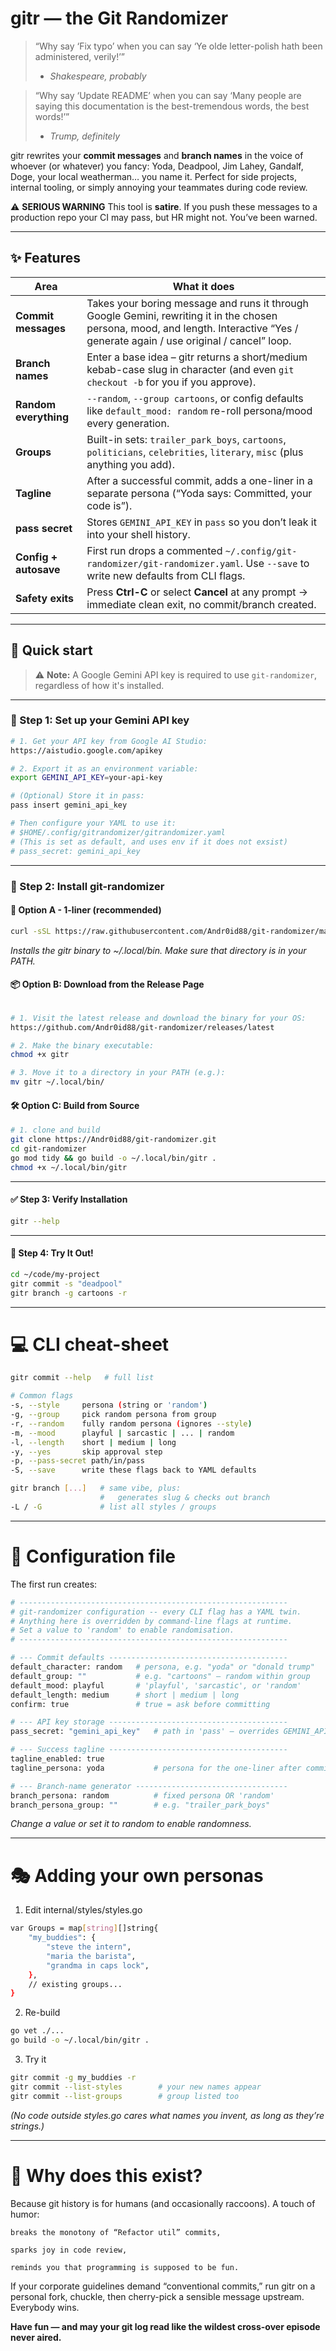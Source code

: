 # gitr ― the **Git Randomizer**

> “Why say ‘Fix typo’ when you can say
> ‘Ye olde letter-polish hath been administered, verily!’”
> - *Shakespeare, probably*

> “Why say ‘Update README’ when you can say
> ‘Many people are saying this documentation is the best-tremendous words, the best words!’”
> - *Trump, definitely*

gitr rewrites your **commit messages** and **branch names** in the voice of whoever (or whatever) you fancy:
Yoda, Deadpool, Jim Lahey, Gandalf, Doge, your local weatherman… you name it.
Perfect for side projects, internal tooling, or simply annoying your teammates during code review.

⚠️ **SERIOUS WARNING**
This tool is **satire**. If you push these messages to a production repo your CI may pass,
but HR might not. You’ve been warned.

---

## ✨ Features

| Area | What it does |
|------|--------------|
| **Commit messages** | Takes your boring message and runs it through Google Gemini, rewriting it in the chosen persona, mood, and length. Interactive “Yes / generate again / use original / cancel” loop. |
| **Branch names** | Enter a base idea – gitr returns a short/medium kebab-case slug in character (and even `git checkout -b` for you if you approve). |
| **Random everything** | `--random`, `--group cartoons`, or config defaults like `default_mood: random` re-roll persona/mood every generation. |
| **Groups** | Built-in sets: `trailer_park_boys`, `cartoons`, `politicians`, `celebrities`, `literary`, `misc` (plus anything you add). |
| **Tagline** | After a successful commit, adds a one-liner in a separate persona (“Yoda says: Committed, your code is”). |
| **pass secret** | Stores `GEMINI_API_KEY` in `pass` so you don’t leak it into your shell history. |
| **Config + autosave** | First run drops a commented `~/.config/git-randomizer/git-randomizer.yaml`. Use `--save` to write new defaults from CLI flags. |
| **Safety exits** | Press **Ctrl-C** or select **Cancel** at any prompt → immediate clean exit, no commit/branch created. |

---

## 🚀 Quick start


> ⚠️ **Note:** A Google Gemini API key is required to use `git-randomizer`, regardless of how it's installed.

---

### 🔐 Step 1: Set up your Gemini API key

```bash
# 1. Get your API key from Google AI Studio:
https://aistudio.google.com/apikey

# 2. Export it as an environment variable:
export GEMINI_API_KEY=your-api-key

# (Optional) Store it in pass:
pass insert gemini_api_key

# Then configure your YAML to use it:
# $HOME/.config/gitrandomizer/gitrandomizer.yaml
# (This is set as default, and uses env if it does not exsist)
# pass_secret: gemini_api_key
```
---

### 💾 Step 2: Install git-randomizer

#### 🔧 Option A - 1-liner (recommended)

```bash
curl -sSL https://raw.githubusercontent.com/Andr0id88/git-randomizer/main/install.sh | bash
```
*Installs the gitr binary to ~/.local/bin. Make sure that directory is in your PATH.*

#### 📦 Option B: Download from the Release Page
```bash

# 1. Visit the latest release and download the binary for your OS:
https://github.com/Andr0id88/git-randomizer/releases/latest

# 2. Make the binary executable:
chmod +x gitr

# 3. Move it to a directory in your PATH (e.g.):
mv gitr ~/.local/bin/
```

#### 🛠️ Option C: Build from Source
```bash
# 1. clone and build
git clone https://Andr0id88/git-randomizer.git
cd git-randomizer
go mod tidy && go build -o ~/.local/bin/gitr .
chmod +x ~/.local/bin/gitr
```

---

#### ✅ Step 3: Verify Installation
```bash
gitr --help
```

---

#### 🧪 Step 4: Try It Out!
```bash
cd ~/code/my-project
gitr commit -s "deadpool"
gitr branch -g cartoons -r
```

---

# 💻 CLI cheat-sheet
```bash
gitr commit --help   # full list

# Common flags
-s, --style     persona (string or 'random')
-g, --group     pick random persona from group
-r, --random    fully random persona (ignores --style)
-m, --mood      playful | sarcastic | ... | random
-l, --length    short | medium | long
-y, --yes       skip approval step
-p, --pass-secret path/in/pass
-S, --save      write these flags back to YAML defaults

gitr branch [...]   # same vibe, plus:
                    #   generates slug & checks out branch
-L / -G             # list all styles / groups
```

---

# 📝 Configuration file

The first run creates:

```bash
# ------------------------------------------------------------
# git-randomizer configuration -- every CLI flag has a YAML twin.
# Anything here is overridden by command-line flags at runtime.
# Set a value to 'random' to enable randomisation.
# ------------------------------------------------------------

# --- Commit defaults ----------------------------------------
default_character: random   # persona, e.g. "yoda" or "donald trump"
default_group: ""           # e.g. "cartoons" – random within group
default_mood: playful       # 'playful', 'sarcastic', or 'random'
default_length: medium      # short | medium | long
confirm: true               # true = ask before committing

# --- API key storage ----------------------------------------
pass_secret: "gemini_api_key"   # path in 'pass' – overrides GEMINI_API_KEY

# --- Success tagline ----------------------------------------
tagline_enabled: true
tagline_persona: yoda           # persona for the one-liner after commit

# --- Branch-name generator ----------------------------------
branch_persona: random          # fixed persona OR 'random'
branch_persona_group: ""        # e.g. "trailer_park_boys"
```

*Change a value or set it to random to enable randomness.*

---

# 🎭 Adding your own personas

1. Edit internal/styles/styles.go
```bash
var Groups = map[string][]string{
    "my_buddies": {
        "steve the intern",
        "maria the barista",
        "grandma in caps lock",
    },
    // existing groups...
}
```

2. Re-build

```bash
go vet ./...
go build -o ~/.local/bin/gitr .
```

3. Try it
```bash
gitr commit -g my_buddies -r
gitr commit --list-styles        # your new names appear
gitr commit --list-groups        # group listed too
```

*(No code outside styles.go cares what names you invent, as long as they’re strings.)*

---

# 🤔 Why does this exist?

Because git history is for humans (and occasionally raccoons).
A touch of humor:

    breaks the monotony of “Refactor util” commits,

    sparks joy in code review,

    reminds you that programming is supposed to be fun.

If your corporate guidelines demand “conventional commits,” run gitr on a personal fork, chuckle, then cherry-pick a sensible message upstream. Everybody wins.

**Have fun — and may your git log read like the wildest cross-over episode never aired.**
